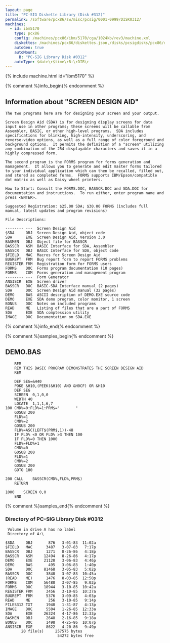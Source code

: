 ```yaml
---
layout: page
title: "PC-SIG Diskette Library (Disk #312)"
permalink: /software/pcx86/sw/misc/pcsig/0001-0999/DISK0312/
machines:
  - id: ibm5170
    type: pcx86
    config: /machines/pcx86/ibm/5170/cga/1024kb/rev3/machine.xml
    diskettes: /machines/pcx86/diskettes.json,/disks/pcsigdisks/pcx86/diskettes.json
    autoGen: true
    autoMount:
      B: "PC-SIG Library Disk #0312"
    autoType: $date\r$time\rB:\rDIR\r
---
```


{% include machine.html id="ibm5170" %}

{% comment %}info_begin{% endcomment %}

## Information about "SCREEN DESIGN AID"

    The two programs here are for designing your screen and your output.
    
    Screen Design Aid (SDA) is for designing display screens for data
    input use in other programs; these screens will be callable from
    Assembler, BASIC, or other high-level programs.  SDA includes
    specifications for blinking, high-intensity, underscoring, and
    reverse-video options, as well as a full range of color foreground and
    background options.  It permits the definition of a "screen" utilizing
    any combination of the 254 displayable characters and saves it in a
    highly compressed form.
    
    The second program is the FORMS program for forms generation and
    management.  It allows you to generate and edit master forms tailored
    to your individual application which can then be recalled, filled out,
    and stored as completed forms.  FORMS supports IBM/Epson/compatible
    dot matrix as well as Daisy wheel printers.
    
    How to Start: Consult the FORMS.DOC, BASSCR.DOC and SDA.DOC for
    documentation and instructions.  To run either, enter program name and
    press <ENTER>.
    
    Suggested Registration: $25.00 SDA; $30.00 FORMS (includes full
    manual, latest updates and program revisions)
    
    File Descriptions:
    
    -------- ---  Screen Design Aid
    $SDA     OBJ  Screen Design Aid, object code
    SDA      EXE  Screen Design Aid, Version 3.0
    BASMEN   OBJ  Object file for BASSCR
    BASSCR   ASM  BASIC Interface for SDA, Assembler
    BASSCR   OBJ  BASIC Interface for SDA, object code
    $FIELD   MAC  Macros for Screen Design Aid
    BUGREPT  FRM  Bug report form to report FORMS problems
    REGISTER FRM  Registration form for FORMS users
    FORMS    DOC  Forms program documentation (10 pages)
    FORMS    COM  Forms generation and management program
    -------- ---  Form Generator
    ANSISCR  EXE  Screen driver
    BASSCR   DOC  BASIC-SDA Interface manual (2 pages)
    SDA      DOC  Screen Design Aid manual (32 pages)
    DEMO     BAS  ASCII description of DEMO.EXE source code
    DEMO     EXE  SDA demo program, color monitor, 1 screen
    BONUS    DOC  Notes on included programs
    READ     ME   Listing of files that are a part of FORMS
    SDA      EXE  SDA comptession utility
    IMAGE    DOC  Documentation on SDA.EXE
{% comment %}info_end{% endcomment %}

{% comment %}samples_begin{% endcomment %}

## DEMO.BAS

```bas
	REM
	REM	THIS BASIC PROGRAM DEMONSTRATES	THE SCREEN DESIGN AID
	REM

	DEF SEG=&H40
	POKE &H10,(PEEK(&H10) AND &H0CF) OR &H10
	DEF SEG
	SCREEN	0,1,0,0
	WIDTH 40
	LOCATE	1,1,1,6,7
100	CMD%=0:FLD%=1:PRM$="       "
	GOSUB 200
	FLD%=1
	CMD%=2
	GOSUB 200
	FLD%=ASC(LEFT$(PRM$,1))-48
	IF FLD%	<0 OR FLD% >3 THEN 100
	IF FLD%=0 THEN 1000
	FLD%=FLD%+1
	CMD%=0
	GOSUB 200
	FLD%=1
	CMD%=2
	GOSUB 200
	GOTO 100

200	CALL	BASSCR(CMD%,FLD%,PRM$)
	RETURN

1000	SCREEN 0,0
	END
```

{% comment %}samples_end{% endcomment %}

### Directory of PC-SIG Library Disk #0312

     Volume in drive A has no label
     Directory of A:\

    $SDA     OBJ       876   3-01-83  11:02a
    $FIELD   MAC      3487   3-07-83   7:17p
    BASSCR   OBJ      1271   8-26-86   4:18p
    BASSCR   ASM     12494   8-26-86   4:17p
    DEMO     EXE     21120   3-06-83   4:46p
    DEMO     BAS       495   3-06-83   1:40p
    SDA      DOC     81468   3-05-83   5:02p
    BASSCR   DOC      3840   3-07-83  10:45a
    (READ    ME)      1476   8-03-85  12:50p
    FORMS    COM     56480   3-07-85   9:02p
    FORMS    DOC     18944   3-10-85  10:42a
    REGISTER FRM      3456   3-10-85  10:37a
    BUGREPT  FRM      5376   3-09-85   4:03p
    READ     ME        256   3-10-85   9:14p
    FILES312 TXT      1940   1-31-87   4:13p
    IMAGE    DOC      5504   1-26-85  12:33a
    SDA      EXE     26324   4-17-86  12:33p
    BASMEN   OBJ      2648   2-16-85   9:18a
    BONUS    DOC      1498   4-25-86  10:07p
    ANSISCR  EXE      8622   4-20-86   9:49p
           20 file(s)     257575 bytes
                           54272 bytes free
